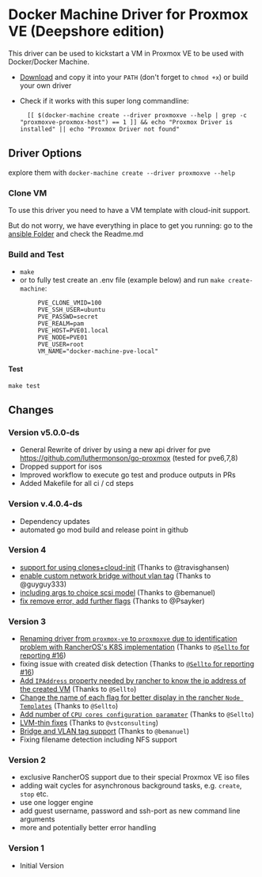 # Docker Machine Driver for Proxmox VE (Deepshore edition)

This driver can be used to kickstart a VM in Proxmox VE to be used with Docker/Docker Machine.

* [Download](https://github.com/lnxbil/docker-machine-driver-proxmox-ve/releases) and copy it into your `PATH` (don't forget to `chmod +x`) or build your own driver
* Check if it works with this super long commandline:

        [[ $(docker-machine create --driver proxmoxve --help | grep -c "proxmoxve-proxmox-host") == 1 ]] && echo "Proxmox Driver is installed" || echo "Proxmox Driver not found"

## Driver Options

explore them with `docker-machine create --driver proxmoxve --help`

### Clone VM

To use this driver you need to have a VM template with cloud-init support.

But do not worry, we have everything in place to get you running: go to the [ansible Folder](./ansible/Readme.md) and check the Readme.md

### Build and Test

- `make`
- or to fully test create an .env file (example below) and run `make create-machine`:
   ```.env
        PVE_CLONE_VMID=100
        PVE_SSH_USER=ubuntu
        PVE_PASSWD=secret
        PVE_REALM=pam
        PVE_HOST=PVE01.local
        PVE_NODE=PVE01
        PVE_USER=root
        VM_NAME="docker-machine-pve-local"
   ```

#### Test

`make test`

## Changes

### Version v5.0.0-ds

- General Rewrite of driver by using a new api driver for pve https://github.com/luthermonson/go-proxmox (tested for pve6,7,8)
- Dropped support for isos
- Improved workflow to execute go test and produce outputs in PRs
- Added Makefile for all ci / cd steps

### Version v.4.0.4-ds

* Dependency updates
* automated go mod build and release point in github

### Version 4

* [support for using clones+cloud-init](https://github.com/lnxbil/docker-machine-driver-proxmox-ve/pull/34) (Thanks to @travisghansen)
* [enable custom network bridge without vlan tag](https://github.com/lnxbil/docker-machine-driver-proxmox-ve/pull/30) (Thanks to @guyguy333)
* [including args to choice scsi model](https://github.com/lnxbil/docker-machine-driver-proxmox-ve/pull/28) (Thanks to @bemanuel)
* [fix remove error, add further flags](https://github.com/lnxbil/docker-machine-driver-proxmox-ve/pull/26) (Thanks to @Psayker)

### Version 3

* [Renaming driver from `proxmox-ve` to `proxmoxve` due to identification problem with RancherOS's K8S implementation](https://github.com/lnxbil/docker-machine-driver-proxmox-ve/pull/18) (Thanks to [`@Sellto` for reporting #16](https://github.com/lnxbil/docker-machine-driver-proxmox-ve/issues/16))
* fixing issue with created disk detection (Thanks to [`@Sellto` for reporting #16](https://github.com/lnxbil/docker-machine-driver-proxmox-ve/issues/16))
* [Add `IPAddress` property needed by rancher to know the ip address of the created VM](https://github.com/lnxbil/docker-machine-driver-proxmox-ve/pull/18) (Thanks to `@Sellto`)
* [Change the name of each flag for better display in the rancher `Node Templates`](https://github.com/lnxbil/docker-machine-driver-proxmox-ve/pull/18) (Thanks to `@Sellto`)
* [Add number of `CPU cores configuration paramater`](https://github.com/lnxbil/docker-machine-driver-proxmox-ve/pull/18) (Thanks to `@Sellto`)
* [LVM-thin fixes](https://github.com/lnxbil/docker-machine-driver-proxmox-ve/pull/24) (Thanks to `@vstconsulting`)
* [Bridge and VLAN tag support](https://github.com/lnxbil/docker-machine-driver-proxmox-ve/pull/22) (Thanks to `@bemanuel`)
* Fixing filename detection including NFS support

### Version 2

* exclusive RancherOS support due to their special Proxmox VE iso files
* adding wait cycles for asynchronous background tasks, e.g.  `create`, `stop` etc.
* use one logger engine
* add guest username, password and ssh-port as new command line arguments
* more and potentially better error handling

### Version 1

* Initial Version